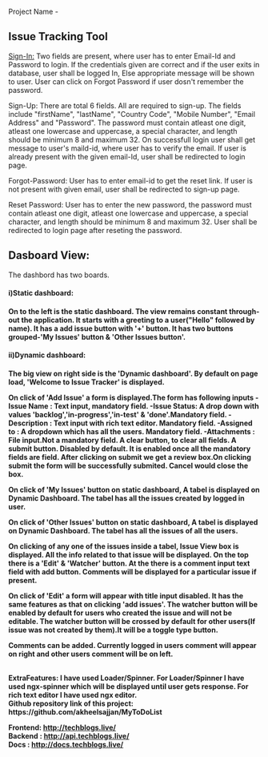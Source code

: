 Project Name - <h2>Issue Tracking Tool</h2>

<!-------Landing Page--------->

<u>Sign-In:</u>
Two fields are present, where user has to enter Email-Id and Password to login.
If the credentials given are correct and if the user exits in database, user shall be logged In,
Else appropriate message will be shown to user.
User can click on Forgot Password if user dosn't remember the password.

Sign-Up:
There are total 6 fields. All are required to sign-up. The fields include "firstName", "lastName", "Country Code",
"Mobile Number", "Email Address" and "Password". The password must contain  atleast one digit, atleast one lowercase and
uppercase, a special character, and length should be minimum 8 and maximum 32.
On successfull login user shall get  message to user's maild-id, where user has to verify the email.
If user is already present with the given email-Id, user shall be redirected to login page. 

Forgot-Password:
User has to enter email-id to get the reset link.
If user is not present with given email, user shall be redirected to sign-up page.

Reset Password:
User has to enter the new password, the password must contain  atleast one digit, atleast one lowercase and
uppercase, a special character, and length should be minimum 8 and maximum 32.
User shall be redirected to login page after reseting the password.

<!-------End Of Landing Page--------->



<!-------Issue Tracker--------------->

<h2>Dasboard View:</h2>
The dashbord has two boards.<br>
<h4>i)Static dashboard: <h4>
  On to the left is the static dashboard. The view remains constant through-out the application.
  It starts with a greeting to a user("Hello" followed by name).
  It has a add issue button with '+' button.
  It has two buttons grouped-'My Issues' button & 'Other Issues button'.

<h4>ii)Dynamic dashboard:<h4>
   The big view on right side is the 'Dynamic dashboard'.
   By default on page load, 'Welcome to Issue Tracker' is displayed.

   On click of 'Add Issue' a form is displayed.The form has following inputs
    -Issue Name  : Text input, mandatory field.
    -Issue Status: A drop down with values 'backlog','in-progress','in-test' & 'done'.Mandatory field.
    -Description : Text input with rich text editor. Mandatory field.
    -Assigned to : A dropdown which has all the users. Mandatory field.
    -Attachments : File input.Not a mandatory field.
   A clear button, to clear all fields.
   A submit button. Disabled by default. It is enabled once all the mandatory fields are field.
   After clicking on submit we get a review box.On clicking submit the form will be successfully submited.
   Cancel would close the box.

   On click of 'My Issues' button on static dashboard, A tabel is displayed on Dynamic Dashboard.
   The tabel has all the issues created by logged in user.

   On click of 'Other Issues' button on static dashboard, A tabel is displayed on Dynamic Dashboard.
   The tabel has all the issues of all the users.

   On clicking of any one of the issues inside a tabel, Issue View box is displayed. All the info related to that issue 
   will be displayed. 
   On the top there is a 'Edit' & 'Watcher' button. At the there is a comment input text field with add button. Comments 
   will be displayed for a particular issue if present.

   On click of 'Edit' a form will appear with title input disabled. It has the same features as that on clicking 'add issues'.
   The watcher button will be enabled by default for users who created the issue and will not be editable.
   The watcher button will be crossed by default for other users(If issue was not created by them).It will be a toggle type button.

   Comments can be added. Currently logged in users comment will appear on right and other users comment will be on left.

<!----End Of Issue Tracker--------------->

<br>
ExtraFeatures: I have used Loader/Spinner. For Loader/Spinner I have used ngx-spinner which will be displayed until user gets response.
               For rich text editor I have used ngx editor.

<br>	 
Github repository link of this project:	https://github.com/akheelsajjan/MyToDoList
<br>
<!-------URL------------>

Frontend:  http://techblogs.live/ <br>
Backend :  http://api.techblogs.live/ <br>
Docs    :  http://docs.techblogs.live/ 
 












